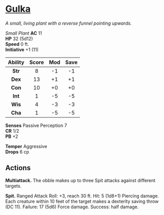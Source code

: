 # [Gulka](https://hollowknight.wiki/w/Gulka)

*A small, living plant with a reverse funnel pointing upwards.*

*Small Plant*
**AC** 11  
**HP** 32 (5d12)  
**Speed** 0 ft.  
**Initiative** +1 (11)  

| Ability | Score | Mod | Save |
|:-------:|:-----:|:---:|:----:|
| **Str** | 8     | -1  | -1   |
| **Dex** | 13    | +1  | +1   |
| **Con** | 10    | +0  | +0   |
| **Int** | 1     | -5  | -5   |
| **Wis** | 4     | -3  | -3   |
| **Cha** | 1     | -5  | -5   |

**Senses** Passive Perception 7  
**CR** 1/2  
**PB** +2  

**Temper** Aggressive  
**Drops** 6 cp  

## Actions

**Multiattack.** The obble makes up to three Spit attacks against different targets.

**Spit.** Ranged Attack Roll: +3, reach 30 ft. Hit: 5 (1d8+1) Piercing damage. Each creature within 10 feet of the target makes a dexterity saving throw (DC 11). Failure: 17 (5d6) Force damage. Success: half damage.
